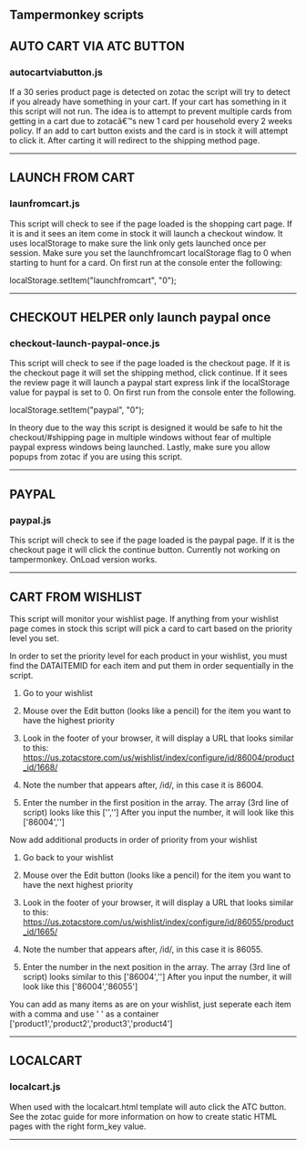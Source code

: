 ## Tampermonkey scripts

## **AUTO CART VIA ATC BUTTON**

### autocartviabutton.js

If a 30 series product page is detected on zotac the script will try
to detect if you already have something in your cart.  If your cart
has something in it this script will not run. The idea is to attempt
to prevent multiple cards from getting in a cart due to zotacâ€™s new 1
card per household every 2 weeks policy.  If an add to cart button
exists and the card is in stock it will attempt to click it.  After
carting it will redirect to the shipping method page.

***
## **LAUNCH FROM CART**

### launfromcart.js

This script will check to see if the page loaded is the shopping cart
page.  If it is and it sees an item come in stock it will launch a
checkout window.  It uses localStorage to make sure the link only gets
launched once per session.  Make sure you set the launchfromcart
localStorage flag to 0 when starting to hunt for a card. On first run
at the console enter the following:

localStorage.setItem("launchfromcart", "0");

***
## **CHECKOUT HELPER only launch paypal once**

### checkout-launch-paypal-once.js

This script will check to see if the page loaded is the checkout page.
If it is the checkout page it will set the shipping method, click
continue. If it sees the review page it will launch a paypal start
express link if the localStorage value for paypal is set to 0.  On
first run from the console enter the following.

localStorage.setItem("paypal", "0");

In theory due to the way this script is designed it would be safe to
hit the checkout/#shipping page in multiple windows without fear of
multiple paypal express windows being launched.  Lastly, make sure you
allow popups from zotac if you are using this script.


***
## **PAYPAL**

### paypal.js

This script will check to see if the page loaded is the paypal page.
If it is the checkout page it will click the continue button.
Currently not working on tampermonkey.  OnLoad version works.  

***
## **CART FROM WISHLIST**

This script will monitor your wishlist page.  If anything from your
wishlist page comes in stock this script will pick a card to cart
based on the priority level you set.

In order to set the priority level for each product in your wishlist, you must find the DATAITEMID for each item and put them in order sequentially in the script.

1. Go to your wishlist

2. Mouse over the Edit button (looks like a pencil) for the item you
want to have the highest priority

3. Look in the footer of your browser, it will display a URL that
looks similar to this:
https://us.zotacstore.com/us/wishlist/index/configure/id/86004/product_id/1668/

4. Note the number that appears after, /id/, in this case it is 86004.

5. Enter the number in the first position in the array. The array (3rd
line of script) looks like this ['',''] After you input the number, it
will look like this ['86004','']

Now add additional products in order of priority from your wishlist

1. Go back to your wishlist

2. Mouse over the Edit button (looks like a pencil) for the item you want to have the next highest priority

3. Look in the footer of your browser, it will display a URL that
looks similar to this:
https://us.zotacstore.com/us/wishlist/index/configure/id/86055/product_id/1665/

4. Note the number that appears after, /id/, in this case it is 86055.

5. Enter the number in the next position in the array. The array (3rd
line of script) looks similar to this ['86004',''] After you input the
number, it will look like this ['86004','86055']

You can add as many items as are on your wishlist, just seperate each
item with a comma and use ' ' as a container
['product1','product2','product3','product4']
***
## **LOCALCART**

### localcart.js

When used with the localcart.html template will auto click the ATC
button.  See the zotac guide for more information on how to create
static HTML pages with the right form_key value.

***
